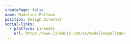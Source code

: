 ```yaml
---
createPage: false
name: Madeline Pellman
position: Design Director
social-links:
  - platform: LinkedIn
    url: https://www.linkedin.com/in/madelinepellman/
---
```

